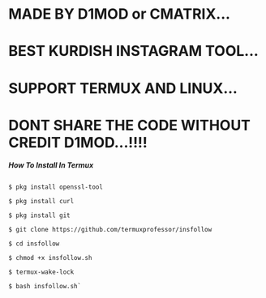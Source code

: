 # MADE BY D1MOD or CMATRIX...
# BEST KURDISH INSTAGRAM TOOL...
# SUPPORT TERMUX AND LINUX...
# DONT SHARE THE CODE WITHOUT CREDIT D1MOD...!!!!



***How To Install In Termux***
```$ pkg up -y

$ pkg install openssl-tool

$ pkg install curl

$ pkg install git

$ git clone https://github.com/termuxprofessor/insfollow

$ cd insfollow

$ chmod +x insfollow.sh

$ termux-wake-lock

$ bash insfollow.sh`
